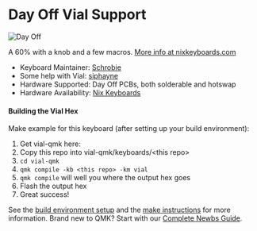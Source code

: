 # Day Off Vial Support

![Day Off](https://imgur.com/XAmF78B)

A 60% with a knob and a few macros. [More info at nixkeyboards.com](https://nixkeyboards.com/)

* Keyboard Maintainer: [Schrobie](https://github.com/schrobie)
* Some help with Vial: [siphayne](https://github.com/siphayne)
* Hardware Supported: Day Off PCBs, both solderable and hotswap
* Hardware Availability: [Nix Keyboards](https://nixkeyboards.com/)

#### Building the Vial Hex

Make example for this keyboard (after setting up your build environment):

1. Get vial-qmk here:
2. Copy this repo into vial-qmk/keyboards/\<this repo\>
3. `cd vial-qmk`
4. `qmk compile -kb <this repo> -km vial`
5. `qmk compile` will well you where the output hex goes
6. Flash the output hex
7. Great success!

See the [build environment setup](https://docs.qmk.fm/#/getting_started_build_tools) and the [make instructions](https://docs.qmk.fm/#/getting_started_make_guide) for more information. Brand new to QMK? Start with our [Complete Newbs Guide](https://docs.qmk.fm/#/newbs).


